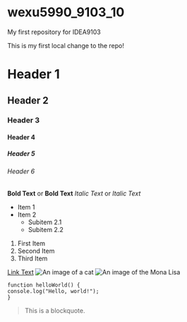 # wexu5990_9103_10
My first repository for IDEA9103

This is my first local change to the repo!

# Header 1
## Header 2
### Header 3
#### Header 4
##### Header 5
###### Header 6

**Bold Text** or __Bold Text__
*Italic Text* or _Italic Text_

- Item 1
- Item 2
  - Subitem 2.1
  - Subitem 2.2

1. First Item
2. Second Item
3. Third Item

[Link Text](https://www.google.com)
![An image of a cat](http://placekitten.com/200/300)
![An image of the Mona Lisa](readmeImages/Mona_Lisa_by_Leonardo_da_Vinci_500_x_700.jpg)

```
function helloWorld() {
console.log("Hello, world!");
}
```
> This is a blockquote.


